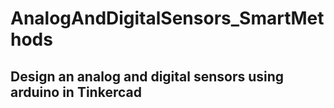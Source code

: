 # AnalogAndDigitalSensors_SmartMethods

## Design an analog and digital sensors using arduino in Tinkercad
